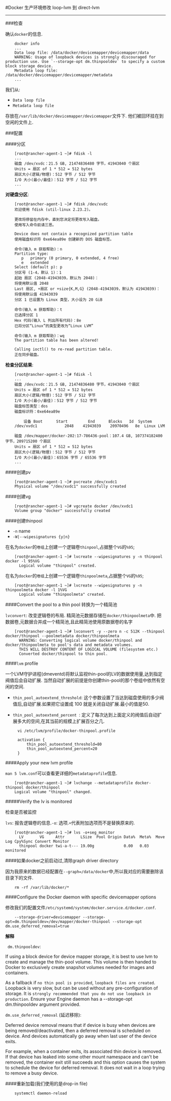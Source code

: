 #Docker 生产环境修改 loop-lvm 到 direct-lvm

---

###检查

确认`docker`的信息.

		docker info
		...
		Data loop file: /data/docker/devicemapper/devicemapper/data
 		WARNING: Usage of loopback devices is strongly discouraged for production use. Use `--storage-opt dm.thinpooldev` to specify a custom block storage device.
 		Metadata loop file: /data/docker/devicemapper/devicemapper/metadata
 		...
 		
 我们从:
 
 * `Data loop file`
 * `Metadata loop file`
 
存放在`/var/lib/docker/devicemapper/devicemapper`文件下. 他们被回环挂在到空闲的文件上.

###配置		

####分区

		[root@rancher-agent-1 ~]# fdisk -l
		...
		磁盘 /dev/xvdc：21.5 GB, 21474836480 字节，41943040 个扇区
		Units = 扇区 of 1 * 512 = 512 bytes
		扇区大小(逻辑/物理)：512 字节 / 512 字节
		I/O 大小(最小/最佳)：512 字节 / 512 字节
		...
		
**对硬盘分区**:

		[root@rancher-agent-1 ~]# fdisk /dev/xvdc
		欢迎使用 fdisk (util-linux 2.23.2)。
		
		更改将停留在内存中，直到您决定将更改写入磁盘。
		使用写入命令前请三思。
		
		Device does not contain a recognized partition table
		使用磁盘标识符 0xe64ea89e 创建新的 DOS 磁盘标签。
		
		命令(输入 m 获取帮助)：n
		Partition type:
		   p   primary (0 primary, 0 extended, 4 free)
		   e   extended
		Select (default p): p
		分区号 (1-4，默认 1)：1
		起始 扇区 (2048-41943039，默认为 2048)：
		将使用默认值 2048
		Last 扇区, +扇区 or +size{K,M,G} (2048-41943039，默认为 41943039)：
		将使用默认值 41943039
		分区 1 已设置为 Linux 类型，大小设为 20 GiB
		
		命令(输入 m 获取帮助)：t
		已选择分区 1
		Hex 代码(输入 L 列出所有代码)：8e
		已将分区“Linux”的类型更改为“Linux LVM”
		
		命令(输入 m 获取帮助)：wq
		The partition table has been altered!
		
		Calling ioctl() to re-read partition table.
		正在同步磁盘。
		
**检查分区结果**:

		[root@rancher-agent-1 ~]# fdisk -l
		...
		磁盘 /dev/xvdc：21.5 GB, 21474836480 字节，41943040 个扇区
		Units = 扇区 of 1 * 512 = 512 bytes
		扇区大小(逻辑/物理)：512 字节 / 512 字节
		I/O 大小(最小/最佳)：512 字节 / 512 字节
		磁盘标签类型：dos
		磁盘标识符：0xe64ea89e
		
		    设备 Boot      Start         End      Blocks   Id  System
		/dev/xvdc1            2048    41943039    20970496   8e  Linux LVM
		
		磁盘 /dev/mapper/docker-202:17-786436-pool：107.4 GB, 107374182400 字节，209715200 个扇区
		Units = 扇区 of 1 * 512 = 512 bytes
		扇区大小(逻辑/物理)：512 字节 / 512 字节
		I/O 大小(最小/最佳)：65536 字节 / 65536 字节
		...
		
####创建pv

		[root@rancher-agent-1 ~]# pvcreate /dev/xvdc1
  		Physical volume "/dev/xvdc1" successfully created
  		
####创建vg

		[root@rancher-agent-1 ~]# vgcreate docker /dev/xvdc1
  		Volume group "docker" successfully created
  		
####创建thinpool
 
 * `-n` name
 * `-W|--wipesignatures {y|n}`
 
 
在名为`docker`的`卷组`上创建一个逻辑卷`thinpool`,占据整个`VG`的`%95`;
 
 		[root@rancher-agent-1 ~]# lvcreate --wipesignatures y -n thinpool docker -l 95%VG
		  Logical volume "thinpool" created.
		  
在名为`docker`的`卷组`上创建一个逻辑卷`thinpoolmeta`,占据整个`VG`的`%95`;


		[root@rancher-agent-1 ~]# lvcreate --wipesignatures y -n thinpoolmeta docker -l 1%VG
		  Logical volume "thinpoolmeta" created.
				
		
####Convert the pool to a thin pool 转换为一个精简池

`lvconvert`: 改变逻辑卷的布局. 精简池元数据存储在`docker/thinpoolmeta`中.
把数据卷,元数据合并成一个精简池,且此精简池使用原数据卷的名字


		[root@rancher-agent-1 ~]# lvconvert -y --zero n -c 512K --thinpool docker/thinpool --poolmetadata docker/thinpoolmeta
		  WARNING: Converting logical volume docker/thinpool and docker/thinpoolmeta to pool's data and metadata volumes.
		  THIS WILL DESTROY CONTENT OF LOGICAL VOLUME (filesystem etc.)
		  Converted docker/thinpool to thin pool.		
####`lvm` profile

一个LVM守护进程(dmeventd)将默认监视thin-pool的LV的数据使用量,达到指定阀值后会自动扩展.
当然自动扩展的前提是你创建thin-pool的那个卷组中依然有空闲的空间.

* `thin_pool_autoextend_threshold`: 这个参数设置了当达到磁盘使用的多少阀值后,自动扩展.如果把它设置成 100 就是关闭自动扩展.最小的值是50.
* `thin_pool_autoextend_percent `: 定义了每次达到上面定义的阀值后自动扩展多大的空间,在其当前的规模上扩展百分之几.


		vi /etc/lvm/profile/docker-thinpool.profile
		
		activation {
		    thin_pool_autoextend_threshold=80
		    thin_pool_autoextend_percent=20
		}
		
####Apply your new lvm profile

`man 5 lvm.conf`可以查看更详细的`metadataprofile`信息.

		[root@rancher-agent-1 ~]# lvchange --metadataprofile docker-thinpool docker/thinpool
  		Logical volume "thinpool" changed.
  		
#####Verify the lv is monitored

检查是否被监控

`lvs`: 报告逻辑卷的信息.`-o`: 选项.`+`代表附加选项而不是替换原来的.

		[root@rancher-agent-1 ~]# lvs -o+seg_monitor
		  LV       VG     Attr       LSize  Pool Origin Data%  Meta%  Move Log Cpy%Sync Convert Monitor
		  thinpool docker twi-a-t--- 19.00g             0.00   0.03                             monitored
		  
####如果docker之前启动过,清除graph driver directory

因为我原来的数据已经配置在`--graph=/data/docker`中,所以我对应的需要删除该目录下的文件.

		rm -rf /var/lib/docker/*

####Configure the Docker daemon with specific devicemapper options

修改我们的配置文件`/etc/systemd/system/docker.service.d/docker.conf`.

		--storage-driver=devicemapper --storage-opt=dm.thinpooldev=/dev/mapper/docker-thinpool --storage-opt dm.use_deferred_removal=true

**解释**

` dm.thinpooldev`:

If using a block device for device mapper storage, it is best to use lvm to create and manage the thin-pool volume. This volume is then handed to Docker to exclusively create snapshot volumes needed for images and containers.

As a fallback if `no thin pool is provided`, `loopback files are created`. Loopback is very slow, but can be used without any pre-configuration of storage. It is `strongly recommended that you do not use loopback in production`. Ensure your Engine daemon has a --storage-opt dm.thinpooldev argument provided.

`dm.use_deferred_removal` (延迟移除):

Deferred device removal means that if device is busy when devices are being removed/deactivated, then a deferred removal is scheduled on device. And devices automatically go away when last user of the device exits.

For example, when a container exits, its associated thin device is removed. If that device has leaked into some other mount namespace and can't be removed, the container exit still succeeds and this option causes the system to schedule the device for deferred removal. It does not wait in a loop trying to remove a busy device.

####重新加载(我们使用的是drop-in file)

		systemctl daemon-reload
